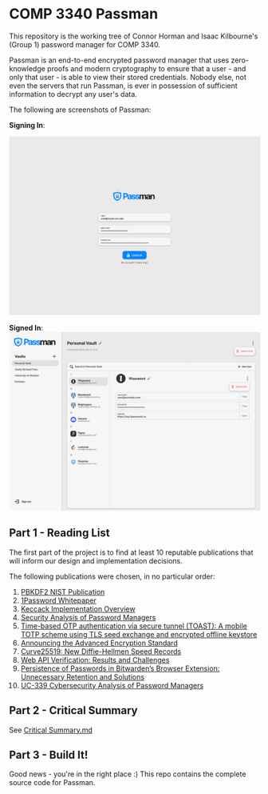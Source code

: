 
# COMP 3340 Passman

This repository is the working tree of Connor Horman and Isaac Kilbourne's (Group 1) password manager for COMP 3340.

Passman is an end-to-end encrypted password manager that uses zero-knowledge proofs and modern cryptography to ensure that a user - and only that user - is able to view their stored credentials. Nobody else, not even the servers that run Passman, is ever in possession of sufficient information to decrypt any user's data.

The following are screenshots of Passman:

**Signing In**:

![Sign In Screen](./docs/signin.png)

**Signed In**:
![Signed In](./docs/signedin.png)

## Part 1 - Reading List

The first part of the project is to find at least 10 reputable publications that will inform our design and implementation decisions.

The following publications were chosen, in no particular order:

1. [PBKDF2 NIST Publication](https://nvlpubs.nist.gov/nistpubs/Legacy/SP/nistspecialpublication800-132.pdf)
2. [1Password Whitepaper](https://1passwordstatic.com/files/security/1password-white-paper.pdf)
3. [Keccack Implementation Overview](https://keccak.team/files/Keccak-implementation-3.2.pdf)
4. [Security Analysis of Password Managers](https://www.usenix.org/system/files/conference/usenixsecurity14/sec14-paper-li-zhiwei.pdf)
5. [Time-based OTP authentication via secure tunnel (TOAST): A mobile TOTP scheme using TLS seed exchange and encrypted offline keystore](https://ieeexplore.ieee.org/abstract/document/6920371)
6. [Announcing the Advanced Encryption Standard](https://nvlpubs.nist.gov/nistpubs/FIPS/NIST.FIPS.197.pdf)
7. [Curve25519: New Diffie-Hellmen Speed Records](https://link.springer.com/chapter/10.1007/11745853_14)
8. [Web API Verification: Results and Challenges](http://static.cs.brown.edu/~sk/Publications/Papers/Published/glpk-web-api-verif-short/paper.pdf)
9. [Persistence of Passwords in Bitwarden’s Browser Extension: Unnecessary Retention and Solutions](https://passcert-project.github.io/publication/2022/rafael-prates-thesis/2022_IST_MSc_Thesis_RafaelPrates.pdf)
10. [UC-339 Cybersecurity Analysis of Password Managers](https://digitalcommons.kennesaw.edu/cday/Spring_2023/Undergraduate_Capstone/10/)

## Part 2 - Critical Summary

See [Critical Summary.md](./Critical%20Summary.md)

## Part 3 - Build It!

Good news - you're in the right place :) This repo contains the complete source code for Passman.
